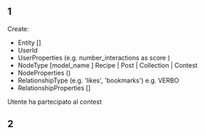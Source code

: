 
## 1
Create:
- Entity []
- UserId
- UserProperties (e.g. number_interactions as score )
- NodeType [model_name ] Recipe  | Post | Collection | Contest
- NodeProperties ()
- RelationshipType (e.g. 'likes', 'bookmarks') e.g. VERBO
- RelationshipProperties []

Utente ha partecipato al contest


## 2
